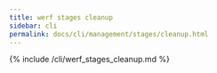 ```yaml
---
title: werf stages cleanup
sidebar: cli
permalink: docs/cli/management/stages/cleanup.html
---
```


{% include /cli/werf_stages_cleanup.md %}
